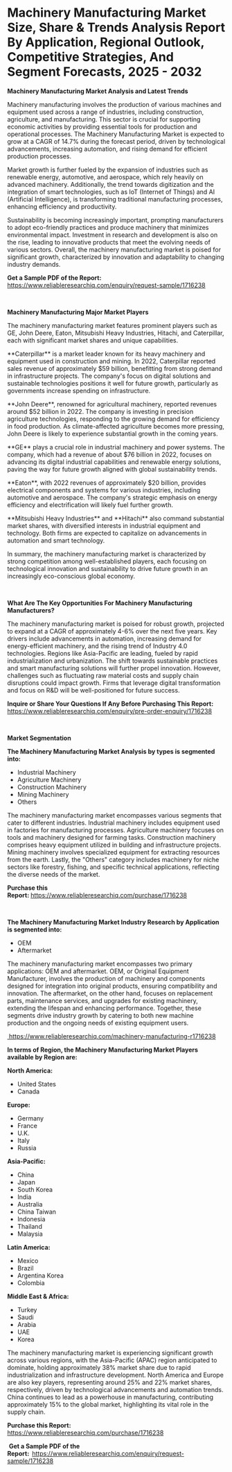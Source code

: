 <p><h1>Machinery Manufacturing Market Size, Share & Trends Analysis Report By Application, Regional Outlook, Competitive Strategies, And Segment Forecasts, 2025 - 2032</h1></p><p><strong>Machinery Manufacturing Market Analysis and Latest Trends</strong></p>
<p><p>Machinery manufacturing involves the production of various machines and equipment used across a range of industries, including construction, agriculture, and manufacturing. This sector is crucial for supporting economic activities by providing essential tools for production and operational processes. The Machinery Manufacturing Market is expected to grow at a CAGR of 14.7% during the forecast period, driven by technological advancements, increasing automation, and rising demand for efficient production processes.</p><p>Market growth is further fueled by the expansion of industries such as renewable energy, automotive, and aerospace, which rely heavily on advanced machinery. Additionally, the trend towards digitization and the integration of smart technologies, such as IoT (Internet of Things) and AI (Artificial Intelligence), is transforming traditional manufacturing processes, enhancing efficiency and productivity.</p><p>Sustainability is becoming increasingly important, prompting manufacturers to adopt eco-friendly practices and produce machinery that minimizes environmental impact. Investment in research and development is also on the rise, leading to innovative products that meet the evolving needs of various sectors. Overall, the machinery manufacturing market is poised for significant growth, characterized by innovation and adaptability to changing industry demands.</p></p>
<p><strong>Get a Sample PDF of the Report:&nbsp;</strong> <a href="https://www.reliableresearchiq.com/enquiry/request-sample/1716238?utm_campaign=2325&utm_medium=2&utm_source=Github&utm_content=ia&utm_term=16042025&utm_id=machinery-manufacturing">https://www.reliableresearchiq.com/enquiry/request-sample/1716238</a></p>
<p>&nbsp;</p>
<p><strong>Machinery Manufacturing Major Market Players</strong></p>
<p><p>The machinery manufacturing market features prominent players such as GE, John Deere, Eaton, Mitsubishi Heavy Industries, Hitachi, and Caterpillar, each with significant market shares and unique capabilities. </p><p>**Caterpillar** is a market leader known for its heavy machinery and equipment used in construction and mining. In 2022, Caterpillar reported sales revenue of approximately $59 billion, benefitting from strong demand in infrastructure projects. The company's focus on digital solutions and sustainable technologies positions it well for future growth, particularly as governments increase spending on infrastructure.</p><p>**John Deere**, renowned for agricultural machinery, reported revenues around $52 billion in 2022. The company is investing in precision agriculture technologies, responding to the growing demand for efficiency in food production. As climate-affected agriculture becomes more pressing, John Deere is likely to experience substantial growth in the coming years.</p><p>**GE** plays a crucial role in industrial machinery and power systems. The company, which had a revenue of about $76 billion in 2022, focuses on advancing its digital industrial capabilities and renewable energy solutions, paving the way for future growth aligned with global sustainability trends.</p><p>**Eaton**, with 2022 revenues of approximately $20 billion, provides electrical components and systems for various industries, including automotive and aerospace. The company's strategic emphasis on energy efficiency and electrification will likely fuel further growth.</p><p>**Mitsubishi Heavy Industries** and **Hitachi** also command substantial market shares, with diversified interests in industrial equipment and technology. Both firms are expected to capitalize on advancements in automation and smart technology.</p><p>In summary, the machinery manufacturing market is characterized by strong competition among well-established players, each focusing on technological innovation and sustainability to drive future growth in an increasingly eco-conscious global economy.</p></p>
<p>&nbsp;</p>
<p><strong>What Are The Key Opportunities For Machinery Manufacturing Manufacturers?</strong></p>
<p><p>The machinery manufacturing market is poised for robust growth, projected to expand at a CAGR of approximately 4-6% over the next five years. Key drivers include advancements in automation, increasing demand for energy-efficient machinery, and the rising trend of Industry 4.0 technologies. Regions like Asia-Pacific are leading, fueled by rapid industrialization and urbanization. The shift towards sustainable practices and smart manufacturing solutions will further propel innovation. However, challenges such as fluctuating raw material costs and supply chain disruptions could impact growth. Firms that leverage digital transformation and focus on R&D will be well-positioned for future success.</p></p>
<p><strong>Inquire or Share Your Questions If Any Before Purchasing This Report:</strong> <a href="https://www.reliableresearchiq.com/enquiry/pre-order-enquiry/1716238?utm_campaign=2325&utm_medium=2&utm_source=Github&utm_content=ia&utm_term=16042025&utm_id=machinery-manufacturing">https://www.reliableresearchiq.com/enquiry/pre-order-enquiry/1716238</a></p>
<p>&nbsp;</p>
<p><strong>Market Segmentation</strong></p>
<p><strong>The Machinery Manufacturing Market Analysis by types is segmented into:</strong></p>
<p><ul><li>Industrial Machinery</li><li>Agriculture Machinery</li><li>Construction Machinery</li><li>Mining Machinery</li><li>Others</li></ul></p>
<p><p>The machinery manufacturing market encompasses various segments that cater to different industries. Industrial machinery includes equipment used in factories for manufacturing processes. Agriculture machinery focuses on tools and machinery designed for farming tasks. Construction machinery comprises heavy equipment utilized in building and infrastructure projects. Mining machinery involves specialized equipment for extracting resources from the earth. Lastly, the "Others" category includes machinery for niche sectors like forestry, fishing, and specific technical applications, reflecting the diverse needs of the market.</p></p>
<p><strong>Purchase this Report:&nbsp;</strong><a href="https://www.reliableresearchiq.com/purchase/1716238?utm_campaign=2325&utm_medium=2&utm_source=Github&utm_content=ia&utm_term=16042025&utm_id=machinery-manufacturing">https://www.reliableresearchiq.com/purchase/1716238</a></p>
<p>&nbsp;</p>
<p><strong>The Machinery Manufacturing Market Industry Research by Application is segmented into:</strong></p>
<p><ul><li>OEM</li><li>Aftermarket</li></ul></p>
<p><p>The machinery manufacturing market encompasses two primary applications: OEM and aftermarket. OEM, or Original Equipment Manufacturer, involves the production of machinery and components designed for integration into original products, ensuring compatibility and innovation. The aftermarket, on the other hand, focuses on replacement parts, maintenance services, and upgrades for existing machinery, extending the lifespan and enhancing performance. Together, these segments drive industry growth by catering to both new machine production and the ongoing needs of existing equipment users.</p></p>
<p><a href="https://www.reliableresearchiq.com/machinery-manufacturing-r1716238?utm_campaign=2325&utm_medium=2&utm_source=Github&utm_content=ia&utm_term=16042025&utm_id=machinery-manufacturing">&nbsp;https://www.reliableresearchiq.com/machinery-manufacturing-r1716238</a></p>
<p><strong>In terms of Region, the Machinery Manufacturing Market Players available by Region are:</strong></p>
<p>
    <p> <strong> North America: </strong>
        <ul>
            <li>United States</li>
            <li>Canada</li>
        </ul>
        </p> 
    <p> <strong> Europe: </strong>
        <ul>
            <li>Germany</li>
            <li>France</li>
            <li>U.K.</li>
            <li>Italy</li>
            <li>Russia</li>
        </ul>
        </p> 
    <p> <strong> Asia-Pacific: </strong>
        <ul>
            <li>China</li>
            <li>Japan</li>
            <li>South Korea</li>
            <li>India</li>
            <li>Australia</li>
            <li>China Taiwan</li>
            <li>Indonesia</li>
            <li>Thailand</li>
            <li>Malaysia</li>
        </ul>
        </p> 
    <p> <strong> Latin America: </strong>
        <ul>
            <li>Mexico</li>
            <li>Brazil</li>
            <li>Argentina Korea</li>
            <li>Colombia</li>
        </ul>
        </p> 
    <p> <strong> Middle East & Africa: </strong>
        <ul>
            <li>Turkey</li>
            <li>Saudi</li>
            <li>Arabia</li>
            <li>UAE</li>
            <li>Korea</li>
        </ul>
    </p>
    </p>
<p><p>The machinery manufacturing market is experiencing significant growth across various regions, with the Asia-Pacific (APAC) region anticipated to dominate, holding approximately 38% market share due to rapid industrialization and infrastructure development. North America and Europe are also key players, representing around 25% and 22% market shares, respectively, driven by technological advancements and automation trends. China continues to lead as a powerhouse in manufacturing, contributing approximately 15% to the global market, highlighting its vital role in the supply chain.</p></p>
<p><strong>Purchase this Report: </strong><a href="https://www.reliableresearchiq.com/purchase/1716238?utm_campaign=2325&utm_medium=2&utm_source=Github&utm_content=ia&utm_term=16042025&utm_id=machinery-manufacturing">https://www.reliableresearchiq.com/purchase/1716238</a></p>
<p>&nbsp;<strong>Get a Sample PDF of the Report:&nbsp;&nbsp;</strong><a href="https://www.reliableresearchiq.com/enquiry/request-sample/1716238?utm_campaign=2325&utm_medium=2&utm_source=Github&utm_content=ia&utm_term=16042025&utm_id=machinery-manufacturing">https://www.reliableresearchiq.com/enquiry/request-sample/1716238</a></p>
<p><strong></strong></p>
<p><p></p><p></p><p></p></p>